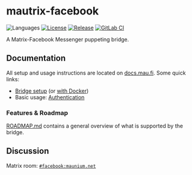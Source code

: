 # mautrix-facebook
![Languages](https://img.shields.io/github/languages/top/tulir/mautrix-facebook.svg)
[![License](https://img.shields.io/github/license/tulir/mautrix-facebook.svg)](LICENSE)
[![Release](https://img.shields.io/github/release/tulir/mautrix-facebook/all.svg)](https://github.com/tulir/mautrix-facebook/releases)
[![GitLab CI](https://mau.dev/tulir/mautrix-facebook/badges/master/pipeline.svg)](https://mau.dev/tulir/mautrix-facebook/container_registry)

A Matrix-Facebook Messenger puppeting bridge.

## Documentation
All setup and usage instructions are located on
[docs.mau.fi](https://docs.mau.fi/bridges/python/facebook/index.html).
Some quick links:

* [Bridge setup](https://docs.mau.fi/bridges/python/setup/index.html?bridge=facebook)
  (or [with Docker](https://docs.mau.fi/bridges/python/setup/docker.html?bridge=facebook))
* Basic usage: [Authentication](https://docs.mau.fi/bridges/python/facebook/authentication.html)

### Features & Roadmap
[ROADMAP.md](https://github.com/tulir/mautrix-facebook/blob/master/ROADMAP.md)
contains a general overview of what is supported by the bridge.

## Discussion
Matrix room: [`#facebook:maunium.net`](https://matrix.to/#/#facebook:maunium.net)
